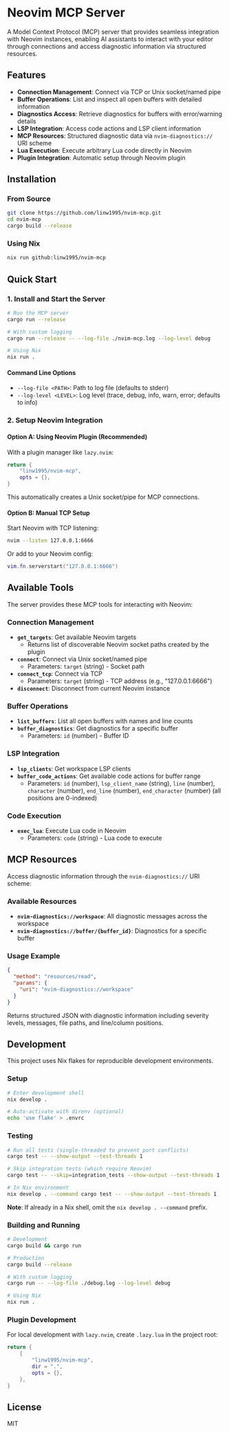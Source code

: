 # Neovim MCP Server

A Model Context Protocol (MCP) server that provides seamless integration with
Neovim instances, enabling AI assistants to interact with your editor through
connections and access diagnostic information via structured resources.

## Features

- **Connection Management**: Connect via TCP or Unix socket/named pipe
- **Buffer Operations**: List and inspect all open buffers with detailed information
- **Diagnostics Access**: Retrieve diagnostics for buffers with error/warning details
- **LSP Integration**: Access code actions and LSP client information
- **MCP Resources**: Structured diagnostic data via `nvim-diagnostics://` URI scheme
- **Lua Execution**: Execute arbitrary Lua code directly in Neovim
- **Plugin Integration**: Automatic setup through Neovim plugin

## Installation

### From Source

```bash
git clone https://github.com/linw1995/nvim-mcp.git
cd nvim-mcp
cargo build --release
```

### Using Nix

```bash
nix run github:linw1995/nvim-mcp
```

## Quick Start

### 1. Install and Start the Server

```bash
# Run the MCP server
cargo run --release

# With custom logging
cargo run --release -- --log-file ./nvim-mcp.log --log-level debug

# Using Nix
nix run .
```

#### Command Line Options

- `--log-file <PATH>`: Path to log file (defaults to stderr)
- `--log-level <LEVEL>`: Log level (trace, debug, info, warn, error;
  defaults to info)

### 2. Setup Neovim Integration

#### Option A: Using Neovim Plugin (Recommended)

With a plugin manager like `lazy.nvim`:

```lua
return {
    "linw1995/nvim-mcp",
    opts = {},
}
```

This automatically creates a Unix socket/pipe for MCP connections.

#### Option B: Manual TCP Setup

Start Neovim with TCP listening:

```bash
nvim --listen 127.0.0.1:6666
```

Or add to your Neovim config:

```lua
vim.fn.serverstart("127.0.0.1:6666")
```

## Available Tools

The server provides these MCP tools for interacting with Neovim:

### Connection Management

- **`get_targets`**: Get available Neovim targets
  - Returns list of discoverable Neovim socket paths created by the plugin
- **`connect`**: Connect via Unix socket/named pipe
  - Parameters: `target` (string) - Socket path
- **`connect_tcp`**: Connect via TCP
  - Parameters: `target` (string) - TCP address (e.g., "127.0.0.1:6666")
- **`disconnect`**: Disconnect from current Neovim instance

### Buffer Operations

- **`list_buffers`**: List all open buffers with names and line counts
- **`buffer_diagnostics`**: Get diagnostics for a specific buffer
  - Parameters: `id` (number) - Buffer ID

### LSP Integration

- **`lsp_clients`**: Get workspace LSP clients
- **`buffer_code_actions`**: Get available code actions for buffer range
  - Parameters: `id` (number), `lsp_client_name` (string), `line` (number),
    `character` (number), `end_line` (number), `end_character` (number)
    (all positions are 0-indexed)

### Code Execution

- **`exec_lua`**: Execute Lua code in Neovim
  - Parameters: `code` (string) - Lua code to execute

## MCP Resources

Access diagnostic information through the `nvim-diagnostics://` URI scheme:

### Available Resources

- **`nvim-diagnostics://workspace`**: All diagnostic messages across the workspace
- **`nvim-diagnostics://buffer/{buffer_id}`**: Diagnostics for a specific buffer

### Usage Example

```json
{
  "method": "resources/read",
  "params": {
    "uri": "nvim-diagnostics://workspace"
  }
}
```

Returns structured JSON with diagnostic information including severity levels,
messages, file paths, and line/column positions.

## Development

This project uses Nix flakes for reproducible development environments.

### Setup

```bash
# Enter development shell
nix develop .

# Auto-activate with direnv (optional)
echo 'use flake' > .envrc
```

### Testing

```bash
# Run all tests (single-threaded to prevent port conflicts)
cargo test -- --show-output --test-threads 1

# Skip integration tests (which require Neovim)
cargo test -- --skip=integration_tests --show-output --test-threads 1

# In Nix environment
nix develop . --command cargo test -- --show-output --test-threads 1
```

**Note**: If already in a Nix shell, omit the `nix develop . --command` prefix.

### Building and Running

```bash
# Development
cargo build && cargo run

# Production
cargo build --release

# With custom logging
cargo run -- --log-file ./debug.log --log-level debug

# Using Nix
nix run .
```

### Plugin Development

For local development with `lazy.nvim`, create `.lazy.lua` in the project root:

```lua
return {
    {
        "linw1995/nvim-mcp",
        dir = ".",
        opts = {},
    },
}
```

## License

MIT
